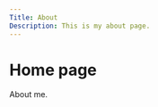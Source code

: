 ```yaml
---
Title: About
Description: This is my about page.
---
```


Home page
==========================

About me.

